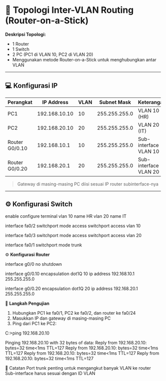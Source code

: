 # 🧷 Topologi Inter-VLAN Routing (Router-on-a-Stick)

**Deskripsi Topologi:**
- 1 Router
- 1 Switch
- 2 PC (PC1 di VLAN 10, PC2 di VLAN 20)
- Menggunakan metode Router-on-a-Stick untuk menghubungkan antar VLAN

---

## 💻 Konfigurasi IP

| Perangkat     | IP Address      | VLAN | Subnet Mask       | Keterangan           |
|---------------|------------------|------|--------------------|----------------------|
| PC1           | 192.168.10.10    | 10   | 255.255.255.0      | VLAN 10 (HR)         |
| PC2           | 192.168.20.10    | 20   | 255.255.255.0      | VLAN 20 (IT)         |
| Router G0/0.10| 192.168.10.1     | 10   | 255.255.255.0      | Sub-interface VLAN 10|
| Router G0/0.20| 192.168.20.1     | 20   | 255.255.255.0      | Sub-interface VLAN 20|

> Gateway di masing-masing PC diisi sesuai IP router subinterface-nya

---

## ⚙️ **Konfigurasi Switch**

enable
configure terminal
vlan 10
name HR
vlan 20
name IT

interface fa0/2
switchport mode access
switchport access vlan 10

interface fa0/3
switchport mode access
switchport access vlan 20

interface fa0/1
switchport mode trunk

⚙️ **Konfigurasi Router**

interface g0/0
no shutdown

interface g0/0.10
encapsulation dot1Q 10
ip address 192.168.10.1 255.255.255.0

interface g0/0.20
encapsulation dot1Q 20
ip address 192.168.20.1 255.255.255.0


🧪 **Langkah Pengujian**

1. Hubungkan PC1 ke fa0/1, PC2 ke fa0/2, dan router ke fa0/24
2. Masukkan IP dan gateway di masing-masing PC
3. Ping dari PC1 ke PC2:

C:\>ping 192.168.20.10

Pinging 192.168.20.10 with 32 bytes of data:
Reply from 192.168.20.10: bytes=32 time<1ms TTL=127
Reply from 192.168.20.10: bytes=32 time<1ms TTL=127
Reply from 192.168.20.10: bytes=32 time<1ms TTL=127
Reply from 192.168.20.10: bytes=32 time<1ms TTL=127


📌 Catatan
Port trunk penting untuk mengangkut banyak VLAN ke router
Sub-interface harus sesuai dengan ID VLAN
